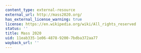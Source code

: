 ```yaml
---
content_type: external-resource
external_url: http://mass2020.org/
has_external_license_warning: true
license: https://en.wikipedia.org/wiki/All_rights_reserved
status: ''
title: Mass 2020
uid: 11eab335-1e06-4878-9200-7bdba372aa77
wayback_url: ''
---
```

